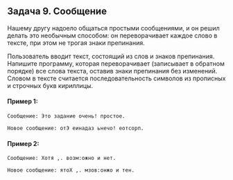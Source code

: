 ## Задача 9. Сообщение
Нашему другу надоело общаться простыми сообщениями, и он решил делать это необычным способом: он переворачивает каждое слово в тексте, при этом не трогая знаки препинания. 

Пользователь вводит текст, состоящий из слов и знаков препинания. 
Напишите программу, которая переворачивает (записывает в обратном порядке) все слова текста, оставив знаки препинания без изменений. 
Словом в тексте считается последовательность символов из прописных и строчных букв кириллицы.

#### Пример 1:
```
Сообщение: Это задание очень! простое.

Новое сообщение: отЭ еинадаз ьнечо! еотсорп.
```
#### Пример 2:
```
Сообщение: Хотя ,. возм:ожно и нет.

Новое сообщение: ятоХ ,. мзов:онжо и тен.

```